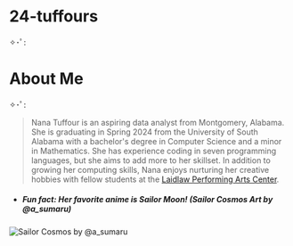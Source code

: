 # 24-tuffours
✧･ﾟ:<h1>About Me</h1>✧･ﾟ:

>Nana Tuffour is an aspiring data analyst from Montgomery, Alabama. She is graduating in Spring 2024 from the University of South Alabama with a bachelor's degree in Computer Science and a minor in Mathematics. She has experience coding in seven programming languages, but she aims to add more to her skillset. In addition to growing her computing skills, Nana enjoys nurturing her creative hobbies with fellow students at the [Laidlaw Performing Arts Center](https://www.southalabama.edu/colleges/artsandsci/theatre/).

* <h5>Fun fact: Her favorite anime is Sailor Moon! (Sailor Cosmos Art by @a_sumaru)</h5>
![Sailor Cosmos by @a_sumaru](https://github.com/clontz-fall-2023/24-tuffours/assets/143222794/ff2c35fb-dc17-42d1-96e4-9145075c0356)
